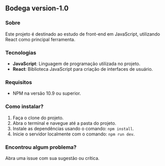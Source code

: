 ## Bodega version-1.0

### Sobre

Este projeto é destinado ao estudo de front-end em JavaScript, utilizando React como principal ferramenta.

### Tecnologias

- **JavaScript**: Linguagem de programação utilizada no projeto.
- **React**: Biblioteca JavaScript para criação de interfaces de usuário.

### Requisitos

- NPM na versão 10.9 ou superior.

### Como instalar?

1. Faça o clone do projeto.
2. Abra o terminal e navegue até a pasta do projeto.
3. Instale as dependências usando o comando: `npm install`.
4. Inicie o servidor localmente com o comando: `npm run dev`.

### Encontrou algum problema?

Abra uma issue com sua sugestão ou crítica.
